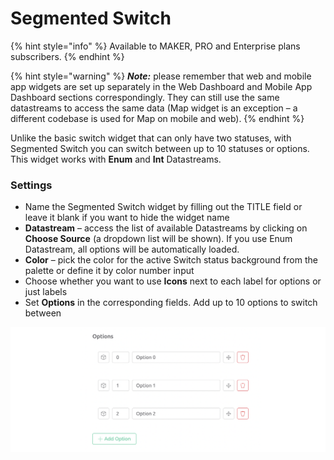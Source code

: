 # Segmented Switch

{% hint style="info" %}
Available to MAKER, PRO and Enterprise plans subscribers.
{% endhint %}

{% hint style="warning" %}
_**Note:**_ please remember that web and mobile app widgets are set up separately in the Web Dashboard and Mobile App Dashboard sections correspondingly. They can still use the same datastreams to access the same data (Map widget is an exception – a different codebase is used for Map on mobile and web).
{% endhint %}

Unlike the basic switch widget that can only have two statuses, with Segmented Switch you can  switch between up to 10 statuses or options. This widget works with **Enum** and **Int** Datastreams.

### Settings

* Name the Segmented Switch widget by filling out the TITLE field or leave it blank if you want to hide the widget name&#x20;
* **Datastream** – access the list of available Datastreams by clicking on **Choose Source** (a dropdown list will be shown). If you use Enum Datastream, all options will be automatically loaded.
* **Color** – pick the color for the active Switch status background from the palette or define it by color number input
* Choose whether you want to use **Icons** next to each label for options or just labels
* Set **Options** in the corresponding fields. Add up to 10 options to switch between

![](../../.gitbook/assets/options.png)
